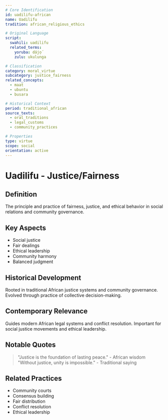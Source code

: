```yaml
---
# Core Identification
id: uadilifu-african
name: Uadilifu
tradition: african_religious_ethics

# Original Language
script:
  swahili: uadilifu
  related_terms:
    yoruba: dájọ́
    zulu: ukulunga

# Classification
category: moral_virtue
subcategory: justice_fairness
related_concepts:
  - maat
  - ubuntu
  - busara

# Historical Context
period: traditional_african
source_texts:
  - oral_traditions
  - legal_customs
  - community_practices

# Properties
type: virtue
scope: social
orientation: active
---
```


# Uadilifu - Justice/Fairness

## Definition
The principle and practice of fairness, justice, and ethical behavior in social relations and community governance.

## Key Aspects
- Social justice
- Fair dealings
- Ethical leadership
- Community harmony
- Balanced judgment

## Historical Development
Rooted in traditional African justice systems and community governance. Evolved through practice of collective decision-making.

## Contemporary Relevance
Guides modern African legal systems and conflict resolution. Important for social justice movements and ethical leadership.

## Notable Quotes
> "Justice is the foundation of lasting peace." - African wisdom
> "Without justice, unity is impossible." - Traditional saying

## Related Practices
- Community courts
- Consensus building
- Fair distribution
- Conflict resolution
- Ethical leadership